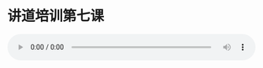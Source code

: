 # 讲道培训第七课

<audio style="width: 100%;" preload="false" controls controlslist="nodownload"><source src="//file.simai.life/audio/mp3/old/26024.mp3" type="audio/mpeg">Your browser does not support the audio element.</audio>


